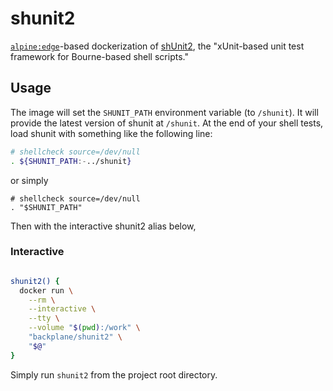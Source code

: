 # shunit2

[`alpine:edge`](https://hub.docker.com/_/alpine/)-based dockerization of [shUnit2](https://github.com/kward/shunit2/), the "xUnit-based unit test framework for Bourne-based shell scripts."

## Usage

The image will set the `SHUNIT_PATH` environment variable (to `/shunit`). It will provide the latest version of shunit at `/shunit`. At the end of your shell tests, load shunit with something like the following line:

```sh
# shellcheck source=/dev/null
. ${SHUNIT_PATH:-../shunit}
```

or simply

```
# shellcheck source=/dev/null
. "$SHUNIT_PATH"
```

Then with the interactive shunit2 alias below, 


### Interactive

```sh

shunit2() {
  docker run \
    --rm \
    --interactive \
    --tty \
    --volume "$(pwd):/work" \
    "backplane/shunit2" \
    "$@"
}

```

Simply run `shunit2` from the project root directory.
